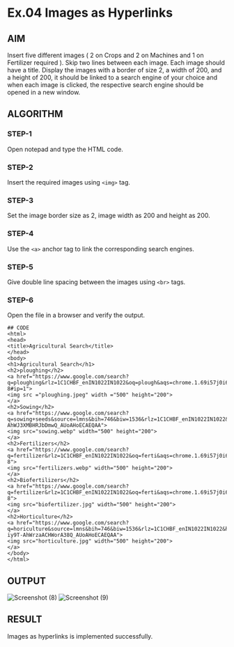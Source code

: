 # Ex.04 Images as Hyperlinks
## AIM
  Insert five different images ( 2 on Crops and 2 on Machines and 1 on Fertilizer required ). 
  Skip two lines between each image. Each image should have a title. 
  Display the images with a border of size 2, a width of 200, and a height of 200, 
  it should be linked to a search engine of your choice and when each image is clicked, 
  the respective search engine should be opened in a new window.

## ALGORITHM
### STEP-1
  Open notepad and type the HTML code.

### STEP-2
  Insert the required images using ```<img>``` tag.

### STEP-3
  Set the image border size as 2, image width as 200 and height as 200.

### STEP-4
  Use the ```<a>``` anchor tag to link the corresponding search engines.  

### STEP-5
  Give double line spacing between the images using ```<br>``` tags.
  
### STEP-6
  Open the file in a browser and verify the output.
```  
## CODE
<html>
<head>
<title>Agricultural Search</title>
</head>
<body>
<h1>Agricultural Search</h1>
<h2>ploughing</h2>
<a href="https://www.google.com/search?q=ploughing&rlz=1C1CHBF_enIN1022IN1022&oq=plough&aqs=chrome.1.69i57j0i67i433i650j0i433i512j0i512j0i433i512j0i512l2j0i433i512j0i512l2.20089j0j4&sourceid=chrome&ie=UTF-8#ip=1">
<img src ="ploughing.jpeg" width ="500" height="200">
</a>
<h2>Sowing</h2> 
<a href="https://www.google.com/search?q=sowing+seeds&source=lmns&bih=746&biw=1536&rlz=1C1CHBF_enIN1022IN1022&hl=en&sa=X&ved=2ahUKEwiOztqGwtT-AhWJ3XMBHRJbDmwQ_AUoAHoECAEQAA">
<img src="sowing.webp" width="500" height="200">
</a>
<h2>Fertilizers</h2>
<a href="https://www.google.com/search?q=fertilizer&rlz=1C1CHBF_enIN1022IN1022&oq=ferti&aqs=chrome.1.69i57j0i67i433i650j0i67i650l2j0i433i512j0i67i433i650j0i67i650j0i512j0i67i650j46i199i465i512.7744j0j4&sourceid=chrome&ie=UTF-8">
<img src="fertilizers.webp" width="500" height="200">
</a>
<h2>Biofertilizers</h2>
<a href="https://www.google.com/search?q=fertilizer&rlz=1C1CHBF_enIN1022IN1022&oq=ferti&aqs=chrome.1.69i57j0i67i433i650j0i67i650l2j0i433i512j0i67i433i650j0i67i650j0i512j0i67i650j46i199i465i512.7744j0j4&sourceid=chrome&ie=UTF-8">
<img src="biofertilizer.jpg" width="500" height="200">
</a>
<h2>Horticulture</h2>
<a href="https://www.google.com/search?q=horiculture&source=lmns&bih=746&biw=1536&rlz=1C1CHBF_enIN1022IN1022&hl=en&sa=X&ved=2ahUKEwiB3c-iy9T-AhWrzaACHWorA38Q_AUoAHoECAEQAA">
<img src="horticulture.jpg" width="500" height="200">
</a>
</body>
</html>
```
## OUTPUT

![Screenshot (8)](https://user-images.githubusercontent.com/127816726/235496253-d76dcda7-8225-413e-a520-bdb1a33f935a.png)
![Screenshot (9)](https://user-images.githubusercontent.com/127816726/235496360-27efef73-5523-42a5-a0e2-4cb5ac1e4dae.png)

## RESULT
 Images as hyperlinks is implemented successfully.
